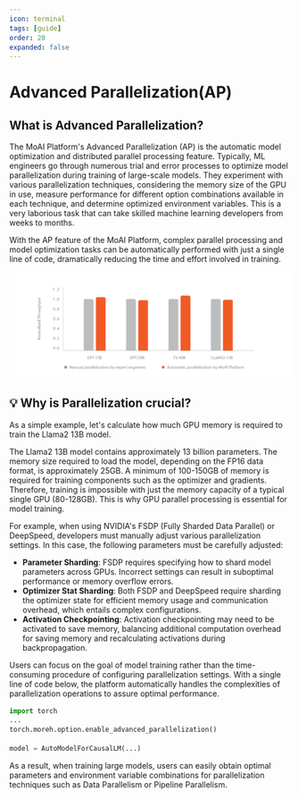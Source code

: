 ```yaml
---
icon: terminal
tags: [guide]
order: 20
expanded: false
---
```


# Advanced Parallelization(AP)

## What is Advanced Parallelization?

The MoAI Platform's Advanced Parallelization (AP) is the automatic model optimization and distributed parallel processing feature. Typically, ML engineers go through numerous trial and error processes to optimize model parallelization during training of large-scale models. They experiment with various parallelization techniques, considering the memory size of the GPU in use, measure performance for different option combinations available in each technique, and determine optimized environment variables. This is a very laborious task that can take skilled machine learning developers from weeks to months.

With the AP feature of the MoAI Platform, complex parallel processing and model optimization tasks can be automatically performed with just a single line of code, dramatically reducing the time and effort involved in training.


![Training throughput: experienced developer optimizations over one month vs. using the AP feature on the MoAI Platform](/overview/img_ov/ap_1.png)

## 💡 Why is Parallelization crucial?

As a simple example, let's calculate how much GPU memory is required to train the Llama2 13B model.

The Llama2 13B model contains approximately 13 billion parameters.  The memory size required to load the model, depending on the FP16 data format, is approximately 25GB. 
A minimum of 100-150GB of memory is required for training components such as the optimizer and gradients. 
Therefore, training is impossible with just the memory capacity of a typical single GPU (80-128GB). This is why GPU parallel processing is essential for model training.

For example, when using NVIDIA's FSDP (Fully Sharded Data Parallel) or DeepSpeed, developers must  manually adjust various parallelization settings. In this case, the following parameters must be carefully adjusted:

- **Parameter Sharding**: FSDP requires specifying how to shard model parameters across GPUs. Incorrect settings can result in suboptimal performance or memory overflow errors.
- **Optimizer Stat Sharding**: Both FSDP and DeepSpeed require sharding the optimizer state for efficient memory usage and communication overhead, which entails complex configurations.
- **Activation Checkpointing**: Activation checkpointing may need to be activated to save memory, balancing additional computation overhead for saving memory and recalculating activations during backpropagation.

Users can focus on the goal of model training rather than the time-consuming procedure of configuring parallelization settings. With a single line of code below, the  platform automatically handles the complexities of parallelization operations to assure optimal performance.
```python
import torch
...
torch.moreh.option.enable_advanced_parallelization()

model = AutoModelForCausalLM(...) 
```

As a result, when training large models, users can easily obtain optimal parameters and environment variable combinations for parallelization techniques such as Data Parallelism or Pipeline Parallelism.
